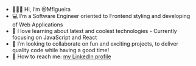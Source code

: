 - 🙋🏼‍♂️ Hi, I’m @Mfigueira
- 💻 I’m a Software Engineer oriented to Frontend styling and developing of Web Applications 
- 🌱 I love learning about latest and coolest technologies - Currently focusing on JavaScript and React 
- 👀 I’m looking to collaborate on fun and exciting projects, to deliver quality code while having a good time!
- 💬 How to reach me: [my LinkedIn profile](https://www.linkedin.com/in/manuel-figueira-77389390/) 

<!---
Mfigueira/Mfigueira is a ✨ special ✨ repository because its `README.md` (this file) appears on your GitHub profile.
You can click the Preview link to take a look at your changes.
--->
